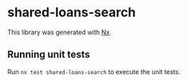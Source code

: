 # shared-loans-search

This library was generated with [Nx](https://nx.dev).

## Running unit tests

Run `nx test shared-loans-search` to execute the unit tests.
